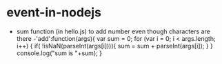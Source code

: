 # event-in-nodejs

- sum function (in hello.js) to add number even though characters are there
-'add':function(args){
	var sum = 0;
	for (var i = 0; i < args.length; i++) {
		if( !isNaN(parseInt(args[i]))){
			sum = sum + parseInt(args[i]);
		}
		}
		console.log("sum is "+sum);
	}
